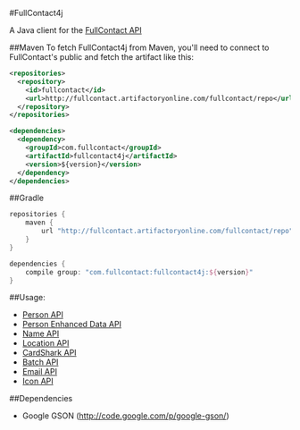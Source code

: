 #FullContact4j

A Java client for the [FullContact API](http://www.fullcontact.com/docs)


##Maven
To fetch FullContact4j from Maven, you'll need to connect to FullContact's public and fetch the artifact like this:
```xml
<repositories>
  <repository>
    <id>fullcontact</id>
    <url>http://fullcontact.artifactoryonline.com/fullcontact/repo</url>
  </repository>
</repositories>

<dependencies>
  <dependency>
    <groupId>com.fullcontact</groupId>
    <artifactId>fullcontact4j</artifactId>
    <version>${version}</version>
  </dependency>
</dependencies>
```

##Gradle
```groovy
repositories {
    maven {
        url "http://fullcontact.artifactoryonline.com/fullcontact/repo"
    }
}

dependencies {
    compile group: "com.fullcontact:fullcontact4j:${version}"
}
```


##Usage:

* [Person API](/docs/person/)
* [Person Enhanced Data API](/docs/enhancedData/)
* [Name API](/docs/name/)
* [Location API](/docs/location/)
* [CardShark API](/docs/cardShark/)
* [Batch API](/docs/batch/)
* [Email API](/docs/email/)
* [Icon API](/docs/icon/)

##Dependencies
* Google GSON (http://code.google.com/p/google-gson/)
